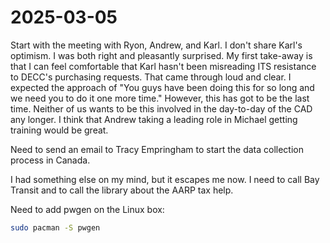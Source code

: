 # 2025-03-05

Start with the meeting with Ryon, Andrew, and Karl. I don't share Karl's optimism. I was both right and pleasantly surprised. My first take-away is that I can feel comfortable that Karl hasn't been misreading ITS resistance to DECC's purchasing requests. That came through loud and clear.  I expected the approach of "You guys have been doing this for so long and we need you to do it one more time." However, this has got to be the last time. Neither of us wants to be this involved in the day-to-day of the CAD any longer. I think that Andrew taking a leading role in Michael getting training would be great.

Need to send an email to Tracy Empringham to start the data collection process in Canada.

I had something else on my mind, but it escapes me now. I need to call Bay Transit and to call the library about the AARP tax help.

Need to add pwgen on the Linux box:

```bash
sudo pacman -S pwgen
```

